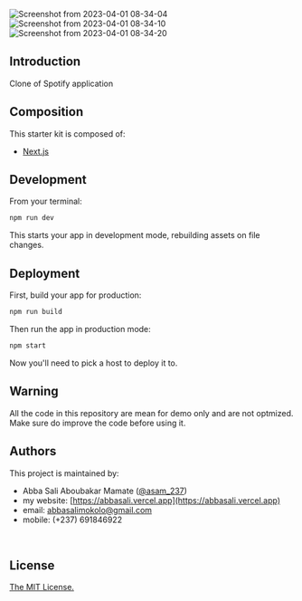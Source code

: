 ![Screenshot from 2023-04-01 08-34-04](https://user-images.githubusercontent.com/34966088/229272500-26a53ea4-7e12-4b6b-ab25-9fbf61115ce4.png)
![Screenshot from 2023-04-01 08-34-10](https://user-images.githubusercontent.com/34966088/229272506-4fa50e49-1c77-404e-823d-e446729e7b88.png)
![Screenshot from 2023-04-01 08-34-20](https://user-images.githubusercontent.com/34966088/229272507-97430f5c-48f8-4085-b592-6cf1fab2e9d4.png)



## Introduction

Clone of Spotify application
<br/>

## Composition

This starter kit is composed of:

- [Next.js](https://nextjs.org/)
  <br/>

## Development

From your terminal:

```sh
npm run dev
```

This starts your app in development mode, rebuilding assets on file changes.

## Deployment

First, build your app for production:

```sh
npm run build
```

Then run the app in production mode:

```sh
npm start
```

Now you'll need to pick a host to deploy it to.

## Warning

All the code in this repository are mean for demo only and are not optmized. Make sure do improve the code before using it.

## Authors

This project is maintained by:

- Abba Sali Aboubakar Mamate ([@asam_237](https://twitter.com/asam_237))
- my website: [https://abbasali.vercel.app](https://abbasali.vercel.app)
- email: abbasalimokolo@gmail.com
- mobile: (+237) 691846922

<br/>

## License

[The MIT License.](https://opensource.org/licenses/MIT)
